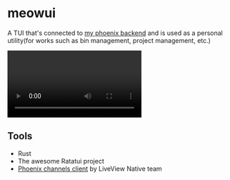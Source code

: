 # meowui

A TUI that's connected to [my phoenix backend](https://github.com/aayushmau5/phoenix.aayushsahu.com) and is used as a personal utility(for works such as bin management, project management, etc.)

![Video Demo](demo.mp4)

## Tools

- Rust
- The awesome Ratatui project
- [Phoenix channels client](https://github.com/liveview-native/phoenix-channels-client) by LiveView Native team

